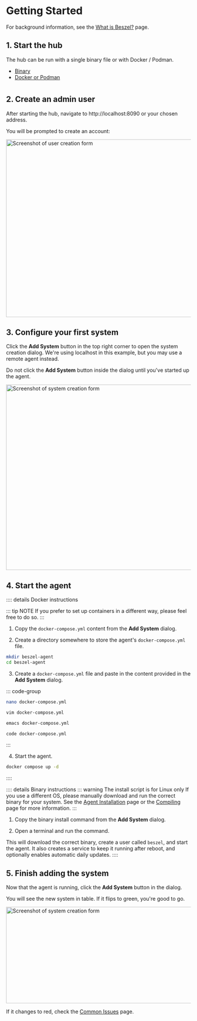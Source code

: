 # Getting Started

For background information, see the [What is Beszel?](./what-is-beszel.md) page.

## 1. Start the hub

The hub can be run with a single binary file or with Docker / Podman.

- [Binary](./hub-installation#binary)
- [Docker or Podman](./hub-installation#docker-or-podman)

<div style="height: 1px; margin: -5px 0 0"></div>

<!-- @include: ./parts/hub-docker-instructions.md -->

## 2. Create an admin user

After starting the hub, navigate to http://localhost:8090 or your chosen address.

You will be prompted to create an account:

<a href="/image/admin-creation.png" target="_blank">
  <img src="/image/admin-creation.png" height="485" width="671" alt="Screenshot of user creation form" />
</a>

## 3. Configure your first system

Click the **Add System** button in the top right corner to open the system creation dialog. We're using localhost in this example, but you may use a remote agent instead.

Do not click the **Add System** button inside the dialog until you've started up the agent.

<a href="/image/add-system.png" target="_blank">
  <img src="/image/add-system.png" height="506" width="681" alt="Screenshot of system creation form" />
</a>

## 4. Start the agent

:::: details Docker instructions

::: tip NOTE
If you prefer to set up containers in a different way, please feel free to do so.
:::

1. Copy the `docker-compose.yml` content from the **Add System** dialog.

2. Create a directory somewhere to store the agent's `docker-compose.yml` file.

```bash
mkdir beszel-agent
cd beszel-agent
```

3. Create a `docker-compose.yml` file and paste in the content provided in the **Add System** dialog.

::: code-group

```bash [nano]
nano docker-compose.yml
```

```bash [vim]
vim docker-compose.yml
```

```bash [emacs]
emacs docker-compose.yml
```

```bash [vscode]
code docker-compose.yml
```

:::

4. Start the agent.

```bash
docker compose up -d
```

::::

:::: details Binary instructions
::: warning The install script is for Linux only
If you use a different OS, please manually download and run the correct binary for your system. See the [Agent Installation](./agent-installation.md#binary) page or the [Compiling](./compiling.md) page for more information.
:::

1. Copy the binary install command from the **Add System** dialog.

2. Open a terminal and run the command.

This will download the correct binary, create a user called `beszel`, and start the agent. It also creates a service to keep it running after reboot, and optionally enables automatic daily updates.
::::

## 5. Finish adding the system

Now that the agent is running, click the **Add System** button in the dialog.

You will see the new system in table. If it flips to green, you're good to go.

<a href="/image/new-system.png" target="_blank">
  <img src="/image/new-system.png" height="263" width="1418" alt="Screenshot of system creation form" />
</a>

If it changes to red, check the [Common Issues](./common-issues.md) page.
